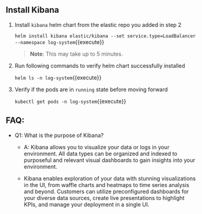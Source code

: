 ## Install Kibana

1. Install `kibana` helm chart from the elastic repo you added in step 2

    `helm install kibana elastic/kibana --set service.type=LoadBalancer --namespace log-system`{{execute}}

    >**Note**: This may take up to 5 minutes.

2. Run following commands to verify helm chart successfully installed

    `helm ls -n log-system`{{execute}}

3. Verify if the pods are in `running` state before moving forward

    `kubectl get pods -n log-system`{{execute}}

## FAQ:

- Q1: What is the purpose of Kibana?
    - A: Kibana allows you to visualize your data or logs in your environment. All data types can be organized and indexed to purposeful and relevant visual dashboards to gain insights into your environment.

    - Kibana enables exploration of your data with stunning visualizations in the UI, from waffle charts and heatmaps to time series analysis and beyond. Customers can utilize preconfigured dashboards for your diverse data sources, create live presentations to highlight KPIs, and manage your deployment in a single UI.